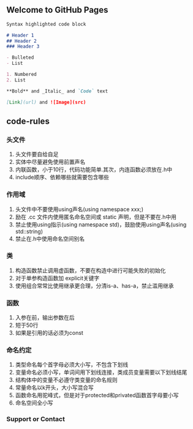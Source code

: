 ## Welcome to GitHub Pages

```markdown
Syntax highlighted code block

# Header 1
## Header 2
### Header 3

- Bulleted
- List

1. Numbered
2. List

**Bold** and _Italic_ and `Code` text

[Link](url) and ![Image](src)
```

## code-rules
### 头文件
1. 头文件要自给自足
2. 实体中尽量避免使用前置声名
3. 内联函数，小于10行，代码功能简单.其次，内连函数必须放在.h中
4. include顺序、依赖哪些就需要包含哪些
### 作用域
1. 头文件中不要使用using声名(using namespace xxx;)
2. 励在 .cc 文件内使用匿名命名空间或 static 声明，但是不要在.h中用
3. 禁止使用using指示(using namespace std)，鼓励使用using声名(using std::string)
4. 禁止在.h中使用命名空间别名
### 类
1. 构造函数禁止调用虚函数，不要在构造中进行可能失败的初始化
2. 对于单参构造函数加 explicit关键字
3. 使用组合常常比使用继承更合理，分清is-a、has-a，禁止滥用继承
### 函数
1. 入参在前，输出参数在后
2. 短于50行
3. 如果是引用的话必须为const
### 命名约定
1. 类型命名每个首字母必须大小写，不包含下划线
2. 变量命名必须小写，单词间用下划线连接，类成员变量需要以下划线结尾
3. 结构体中的变量不必遵守类变量的命名规则
4. 常量命名以k开头，大小写混合写
5. 函数命名用驼峰式，但是对于protected和privated函数首字母要小写
6. 命名空间全小写


### Support or Contact


